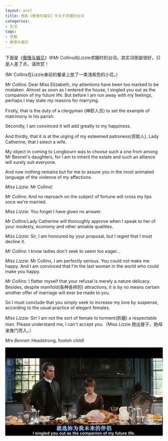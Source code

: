 ```yaml
---
layout: post
title: 电影《傲慢与偏见》中关于求婚的台词
categories: 
- 生活
tags: 
- 求婚
- 傲慢与偏见
---
```


下面是《[傲慢与偏见](http://movie.douban.com/subject/1418200/)》中Mr Collins向Lizzie求婚时的台词。其实词倒是很好，只是人差了点，请欣赏！

\(Mr Collins在Lizzie身前的餐桌上放了一束浅紫色的小花。\)

*Mr Collins*: Dear Miss Elizabeth, my attentions have been too marked to be mistaken. Almost as soon as I entered the house, I singled you out as the companion of my future life. But before I am run away with my feelings, perhaps I may state my reasons for marrying. 

Firstly, that is the duty of a clergyman (神职人员) to set the example of matrimony in his parish.

Secondly, I am convinced it will add greatly to my happiness.

And thirdly, that it is at the urging  of my esteemed patroness(资助人), Lady Catherine, that I select a wife.

My object in coming to Longbourn was to choose such a one from among Mr Bennet's daughters, for I am to inherit the estate and such an alliance will surely suit everyone.

And now nothing remains but for me to assure you in the most animated language of the violence of my affections.

*Miss Lizzie*: Mr Collins!

*Mr Collins*: And no reproach on the subject of fortune will cross my lips once we're married.

*Miss Lizzie*: You forget I have given no answer.

*Mr Collins*:Lady Catherine will thoroughly approve when I speak to her of your modesty, economy and other amiable qualities.

*Miss Lizzie*: Sir, I am honoured by your proposal, but I regret that I must decline it.

*Mr Collins*: I know ladies don't seek to seem too eager...

*Miss Lizzie*: Mr Collins, I am perfectly serious. You could not make me happy. And I am convinced that I'm the last woman in the world who could make you happy.

*Mr Collins*: I flatter myself that your refusal is merely a nature delicacy. Besides, despite manifold(各种各样的) attractions, it is by no means certain another offer of marriage will ever be made to you. 

So I must conclude that you simply seek to increase my love by suspense, according to the usual practice of elegant females.

*Miss Lizzie*: Sir! I am not the sort of female to torment(折磨) a respectable man. Please understand me, I can't accept you.（Miss Lizzie 跑出屋子，她母亲推门而入。）

*Mrs Bennet*: Headstrong, foolish child! 

![marriage proposal](/images/marriage-proposal.jpg "marriage proposal")

